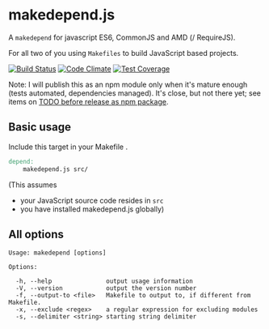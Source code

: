 # makedepend.js 
A `makedepend` for javascript ES6, CommonJS and AMD (/ RequireJS).

For all two of you using `Makefiles` to build JavaScript based projects. 

[![Build Status](https://travis-ci.org/sverweij/makedepend.js.svg?branch=master)](https://travis-ci.org/sverweij/makedepend.js)
[![Code Climate](https://codeclimate.com/github/sverweij/makedepend.js/badges/gpa.svg)](https://codeclimate.com/github/sverweij/makedepend.js)
[![Test Coverage](https://codeclimate.com/github/sverweij/makedepend.js/badges/coverage.svg)](https://codeclimate.com/github/sverweij/makedepend.js/coverage)

Note: I will publish this as an npm module only when it's mature enough (tests automated, dependencies managed). It's close, but not there yet; see items on [TODO before release as npm package](https://trello.com/b/YdKXLhGb/makedepend-js).


## Basic usage
Include this target in your Makefile .
```Makefile
depend:
    makedepend.js src/
```
(This assumes 
 - your JavaScript source code resides in `src` 
 - you have installed makedepend.js globally)

## All options
```
Usage: makedepend [options]

Options:

  -h, --help               output usage information
  -V, --version            output the version number
  -f, --output-to <file>   Makefile to output to, if different from Makefile.
  -x, --exclude <regex>    a regular expression for excluding modules
  -s, --delimiter <string> starting string delimiter

```

